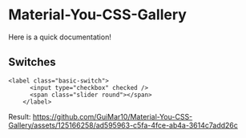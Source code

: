 # Material-You-CSS-Gallery
Here is a quick documentation!

## Switches
```
<label class="basic-switch">
      <input type="checkbox" checked />
      <span class="slider round"></span>
    </label>
```
Result:
https://github.com/GuiMar10/Material-You-CSS-Gallery/assets/125166258/ad595963-c5fa-4fce-ab4a-3614c7add26c

